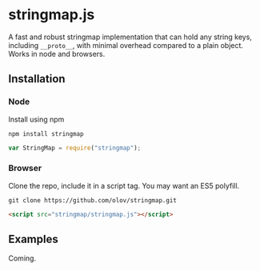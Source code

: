 # stringmap.js
A fast and robust stringmap implementation that can hold any string keys,
including `__proto__`, with minimal overhead compared to a plain object.
Works in node and browsers.

## Installation
### Node
Install using npm

    npm install stringmap

```javascript
var StringMap = require("stringmap");
```

### Browser
Clone the repo, include it in a script tag. You may want an ES5 polyfill.

    git clone https://github.com/olov/stringmap.git

```html
<script src="stringmap/stringmap.js"></script>
```

## Examples
Coming.
